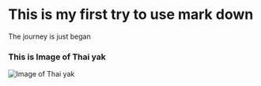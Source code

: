 # This is my first try to use mark down
  The journey is just began

### This is Image of Thai yak
![Image of Thai yak](https://www.thaizer.com/wp-content/uploads/2013/06/1.jpg)

